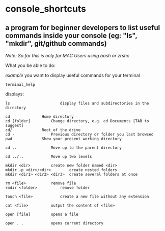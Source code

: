 # console_shortcuts

## a program for beginner developers to list useful commands inside your console (eg: "ls", "mkdir", git/github commands)

_Note: So far this is only for MAC Users using bash or zrshc_

What you be able to do:

_example_ you want to display useful commands for your terminal

```
terminal_help
```

displays:

```
ls                      display files and subdirectories in the directory

cd				Home directory
cd [folder]			Change directory, e.g. cd Documents [TAB to suggest]
cd/				Root of the drive
cd -				Previous directory or folder you last browsed
pwd				Show your present working directory

cd ..				Move up to the parent directory

cd ../..			Move up two levels

mkdir <dir>			create new folder named <dir>
mkdir -p <dir>/<dir>		create nested folders
mkdir <dir1> <dir2> <dir3>	create several folders at once

rm <file>			remove file
rmdir <folder>			remove folder

touch <file>			create a new file without any extension

cat <file>			output the content of <file>

open [file]			opens a file

open . .			opens current directory
```
